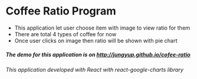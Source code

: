 # Coffee Ratio Program
* This application let user choose item with image to view ratio for them
* There are total 4 types of coffee for now
* Once user clicks on image then ratio will be shown with pie chart

##### The demo for this application is on http://jungyup.github.io/cofee-ratio

###### This application developed with React with react-google-charts library